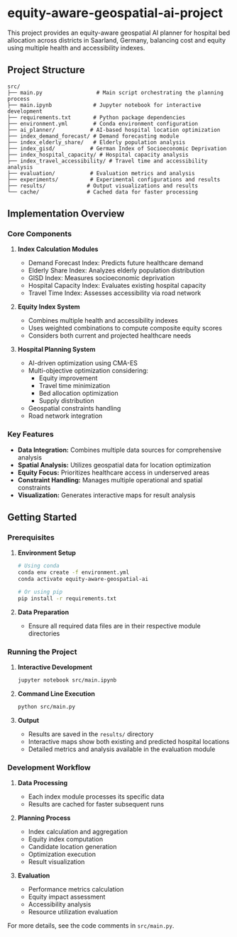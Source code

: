 # equity-aware-geospatial-ai-project

This project provides an equity-aware geospatial AI planner for hospital bed allocation across districts in Saarland, Germany, balancing cost and equity using multiple health and accessibility indexes.

## Project Structure

```
src/
├── main.py                 # Main script orchestrating the planning process
├── main.ipynb             # Jupyter notebook for interactive development
├── requirements.txt       # Python package dependencies
├── environment.yml        # Conda environment configuration
├── ai_planner/           # AI-based hospital location optimization
├── index_demand_forecast/ # Demand forecasting module
├── index_elderly_share/   # Elderly population analysis
├── index_gisd/           # German Index of Socioeconomic Deprivation
├── index_hospital_capacity/ # Hospital capacity analysis
├── index_travel_accessibility/ # Travel time and accessibility analysis
├── evaluation/           # Evaluation metrics and analysis
├── experiments/          # Experimental configurations and results
├── results/             # Output visualizations and results
└── cache/               # Cached data for faster processing
```

## Implementation Overview

### Core Components

1. **Index Calculation Modules**
   - Demand Forecast Index: Predicts future healthcare demand
   - Elderly Share Index: Analyzes elderly population distribution
   - GISD Index: Measures socioeconomic deprivation
   - Hospital Capacity Index: Evaluates existing hospital capacity
   - Travel Time Index: Assesses accessibility via road network

2. **Equity Index System**
   - Combines multiple health and accessibility indexes
   - Uses weighted combinations to compute composite equity scores
   - Considers both current and projected healthcare needs

3. **Hospital Planning System**
   - AI-driven optimization using CMA-ES
   - Multi-objective optimization considering:
     - Equity improvement
     - Travel time minimization
     - Bed allocation optimization
     - Supply distribution
   - Geospatial constraints handling
   - Road network integration

### Key Features

- **Data Integration:** Combines multiple data sources for comprehensive analysis
- **Spatial Analysis:** Utilizes geospatial data for location optimization
- **Equity Focus:** Prioritizes healthcare access in underserved areas
- **Constraint Handling:** Manages multiple operational and spatial constraints
- **Visualization:** Generates interactive maps for result analysis

## Getting Started

### Prerequisites

1. **Environment Setup**
   ```bash
   # Using conda
   conda env create -f environment.yml
   conda activate equity-aware-geospatial-ai

   # Or using pip
   pip install -r requirements.txt
   ```

2. **Data Preparation**
   - Ensure all required data files are in their respective module directories

### Running the Project

1. **Interactive Development**
   ```bash
   jupyter notebook src/main.ipynb
   ```

2. **Command Line Execution**
   ```bash
   python src/main.py
   ```

3. **Output**
   - Results are saved in the `results/` directory
   - Interactive maps show both existing and predicted hospital locations
   - Detailed metrics and analysis available in the evaluation module

### Development Workflow

1. **Data Processing**
   - Each index module processes its specific data
   - Results are cached for faster subsequent runs

2. **Planning Process**
   - Index calculation and aggregation
   - Equity index computation
   - Candidate location generation
   - Optimization execution
   - Result visualization

3. **Evaluation**
   - Performance metrics calculation
   - Equity impact assessment
   - Accessibility analysis
   - Resource utilization evaluation



For more details, see the code comments in `src/main.py`. 